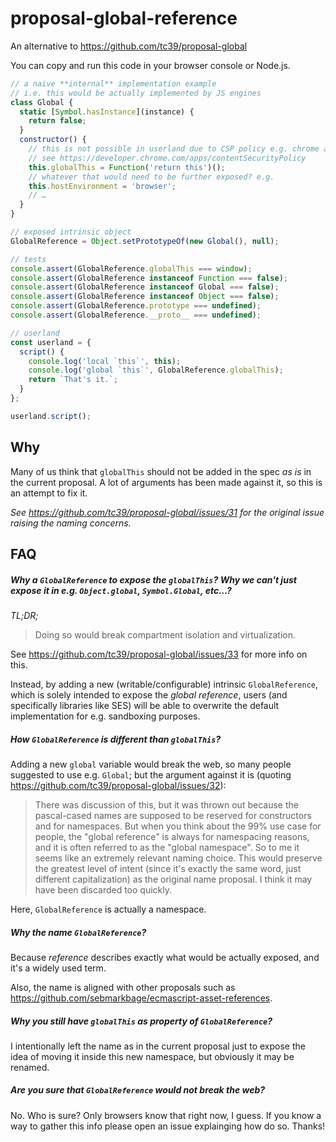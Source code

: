 # proposal-global-reference

An alternative to https://github.com/tc39/proposal-global

You can copy and run this code in your browser console or Node.js.

```js
// a naive **internal** implementation example
// i.e. this would be actually implemented by JS engines
class Global {
  static [Symbol.hasInstance](instance) {
    return false;
  }
  constructor() {
    // this is not possible in userland due to CSP policy e.g. chrome apps
    // see https://developer.chrome.com/apps/contentSecurityPolicy
    this.globalThis = Function('return this')();
    // whatever that would need to be further exposed? e.g.
    this.hostEnvironment = 'browser';
    // …
  }
}

// exposed intrinsic object
GlobalReference = Object.setPrototypeOf(new Global(), null);

// tests
console.assert(GlobalReference.globalThis === window);
console.assert(GlobalReference instanceof Function === false);
console.assert(GlobalReference instanceof Global === false);
console.assert(GlobalReference instanceof Object === false);
console.assert(GlobalReference.prototype === undefined);
console.assert(GlobalReference.__proto__ === undefined);

// userland
const userland = {
  script() {
    console.log('local `this`', this);
    console.log('global `this`', GlobalReference.globalThis);
    return `That's it.`;
  }
};

userland.script();
```

## Why

Many of us think that `globalThis` should not be added in the spec _as is_ in the current proposal. A lot of arguments has been made against it, so this is an attempt to fix it. 

_See https://github.com/tc39/proposal-global/issues/31 for the original issue raising the naming concerns._

## FAQ

##### Why a `GlobalReference` to expose the `globalThis`? Why we can't just expose it in e.g. `Object.global`, `Symbol.Global`, etc…?

_TL;DR;_
> Doing so would break compartment isolation and virtualization.

See https://github.com/tc39/proposal-global/issues/33 for more info on this.

Instead, by adding a new (writable/configurable) intrinsic `GlobalReference`, which is solely intended to expose the _global reference_, users (and specifically libraries like SES) will be able to overwrite the default implementation for e.g. sandboxing purposes.

##### How `GlobalReference` is different than `globalThis`?

Adding a new `global` variable would break the web, so many people suggested to use e.g. `Global`; but the argument against it is (quoting https://github.com/tc39/proposal-global/issues/32):

> There was discussion of this, but it was thrown out because the pascal-cased names are supposed to be reserved for constructors and for namespaces. But when you think about the 99% use case for people, the "global reference" is always for namespacing reasons, and it is often referred to as the "global namespace". So to me it seems like an extremely relevant naming choice. This would preserve the greatest level of intent (since it's exactly the same word, just different capitalization) as the original name proposal. I think it may have been discarded too quickly.

Here, `GlobalReference` is actually a namespace.

##### Why the name `GlobalReference`?

Because _reference_ describes exactly what would be actually exposed, and it's a widely used term.

Also, the name is aligned with other proposals such as https://github.com/sebmarkbage/ecmascript-asset-references.

##### Why you still have `globalThis` as property of `GlobalReference`?

I intentionally left the name as in the current proposal just to expose the idea of moving it inside this new namespace, but obviously it may be renamed.

##### Are you _sure_ that `GlobalReference` would not break the web?

No. Who is sure? Only browsers know that right now, I guess. If you know a way to gather this info please open an issue explainging how do so. Thanks!

